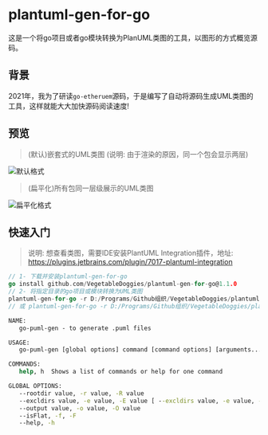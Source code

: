 # plantuml-gen-for-go

这是一个将go项目或者go模块转换为PlanUML类图的工具，以图形的方式概览源码。

## 背景

2021年，我为了研读`go-etheruem`源码，于是编写了自动将源码生成UML类图的工具，这样就能大大加快源码阅读速度! 

## 预览
> (默认)嵌套式的UML类图 (说明: 由于渲染的原因，同一个包会显示两层)

![默认格式](https://github.com/VegetableDoggies/plantuml-gen-for-go/images/plantuml-gen-go20230814190411-0.png)

> (扁平化)所有包同一层级展示的UML类图

![扁平化格式](https://github.com/VegetableDoggies/plantuml-gen-for-go/images/plantuml-gen-go20230814190429F-0.png)

## 快速入门
> 说明: 想查看类图，需要IDE安装PlantUML Integration插件，地址: https://plugins.jetbrains.com/plugin/7017-plantuml-integration


```go
// 1- 下载并安装plantuml-gen-for-go
go install github.com/VegetableDoggies/plantuml-gen-for-go@1.1.0
// 2- 将指定目录的go项目或模块转换为UML类图
plantuml-gen-for-go -r D:/Programs/Github组织/VegetableDoggies/plantuml-gen-go
// 或 plantuml-gen-for-go -r D:/Programs/Github组织/VegetableDoggies/plantuml-gen-go -f
```

```cmd
NAME:
   go-puml-gen - to generate .puml files

USAGE:
   go-puml-gen [global options] command [command options] [arguments...]

COMMANDS:
   help, h  Shows a list of commands or help for one command

GLOBAL OPTIONS:
   --rootdir value, -r value, -R value                                            The path of project or package
   --excldirs value, -e value, -E value [ --excldirs value, -e value, -E value ]  The excluded dirs
   --output value, -o value, -O value                                             The output path
   --isFlat, -f, -F                                                               default false, If true, make the packages flat (default: false)
   --help, -h                                                                     show help
```
